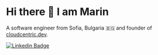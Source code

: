 # Hi there 👋 I am Marin
A software engineer from Sofia, Bulgaria 🇧🇬 and founder of [cloudcentric.dev](https://www.cloudcentric.dev/).

[![Linkedin Badge](https://img.shields.io/badge/-mbezhanov-blue?style=flat-square&logo=Linkedin&logoColor=white)](https://www.linkedin.com/in/mbezhanov/)
